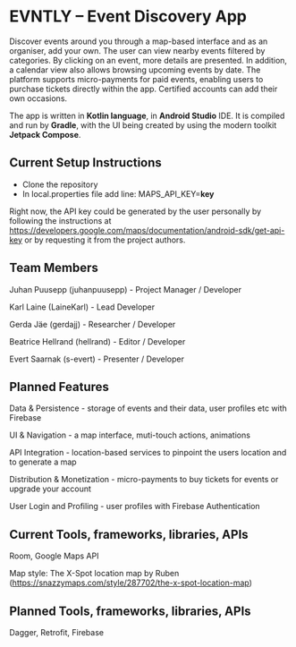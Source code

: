 # EVNTLY – Event Discovery App
Discover events around you through a map-based interface and as an organiser, add your own. The user can view nearby events filtered by categories. By clicking on an event, more details are presented. In addition, a calendar view also allows browsing upcoming events by date. The platform supports micro-payments for paid events, enabling users to purchase tickets directly within the app. Certified accounts can add their own occasions.

The app is written in **Kotlin language**, in **Android Studio** IDE. It is compiled and run by **Gradle**, with the UI being created by using the modern toolkit **Jetpack Compose**.

## Current Setup Instructions
- Clone the repository
- In local.properties file add line: MAPS_API_KEY=**key**

Right now, the API key could be generated by the user personally by following the instructions at https://developers.google.com/maps/documentation/android-sdk/get-api-key or by requesting it from the project authors.

## Team Members
Juhan Puusepp (juhanpuusepp) - Project Manager / Developer

Karl Laine (LaineKarl) - Lead Developer

Gerda Jäe (gerdajj) - Researcher / Developer

Beatrice Hellrand (hellrand) - Editor / Developer

Evert Saarnak (s-evert) - Presenter / Developer

## Planned Features
Data & Persistence - storage of events and their data, user profiles etc with Firebase

UI & Navigation - a map interface, muti-touch actions, animations

API Integration - location-based services to pinpoint the users location and to generate a map

Distribution & Monetization - micro-payments to buy tickets for events or upgrade your account

User Login and Profiling - user profiles with Firebase Authentication

## Current Tools, frameworks, libraries, APIs
Room, Google Maps API

Map style: The X-Spot location map by Ruben (https://snazzymaps.com/style/287702/the-x-spot-location-map)

## Planned Tools, frameworks, libraries, APIs
Dagger, Retrofit, Firebase
